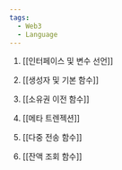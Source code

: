```yaml
---
tags:
  - Web3
  - Language
---
```




1. [[인터페이스 및 변수 선언]]

2. [[생성자 및 기본 함수]]

3. [[소유권 이전 함수]]

4. [[메타 트렌젝션]]

5. [[다중 전송 함수]]

6. [[잔액 조회 함수]]

